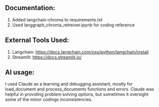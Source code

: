 ## Documentation:
1. Added langchain-chroma to requirements.txt
2. Used langgraph_chroma_retreiver.ipynb for coding reference

## External Tools Used:
1. Langchain: https://docs.langchain.com/oss/python/langchain/install
2. Streamlit: https://docs.streamlit.io/

## AI usage:
I used Claude as a learning and debugging assistant, mostly for load_document and process_documents functions and errors.
Claude was helpful in providing problem solving options, but sometimes it oversight some of the minor codings inconsistencies.
